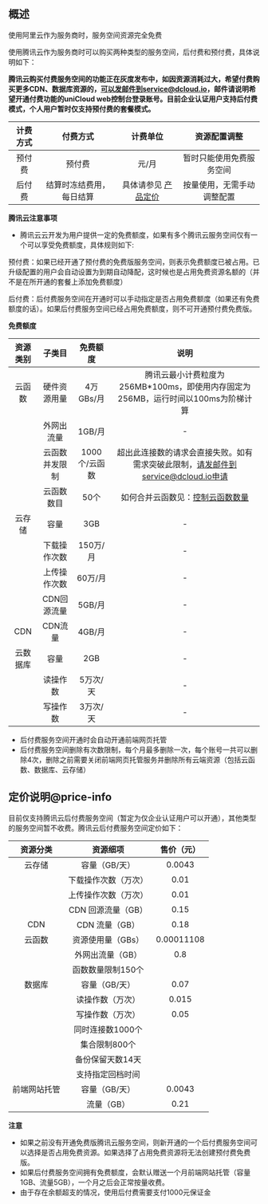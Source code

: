 ## 概述

使用阿里云作为服务商时，服务空间资源完全免费

使用腾讯云作为服务商时可以购买两种类型的服务空间，后付费和预付费，具体说明如下：

**腾讯云购买付费服务空间的功能正在灰度发布中，如因资源消耗过大，希望付费购买更多CDN、数据库资源的，可以发邮件到service@dcloud.io，邮件请说明希望开通付费功能的uniCloud web控制台登录账号。目前企业认证用户支持后付费模式，个人用户暂时仅支持预付费的套餐模式。**

|计费方式	|付费方式									|计费单位																								|资源配置调整								|
|:-:			|:-:											|:-:																										|:-:												|
|预付费		|预付费										|元/月																									|暂时只能使用免费服务空间		|
|后付费		|结算时冻结费用，每日结算	|具体请参见 [产品定价](uniCloud/price?id=price-info)	|按量使用，无需手动调整配置	|

**腾讯云注意事项**

- 腾讯云云开发为用户提供一定的免费额度，如果有多个腾讯云服务空间仅有一个可以享受免费额度，具体规则如下:

预付费：如果已经开通了预付费的免费版服务空间，则表示免费额度已被占用。已升级配置的用户会自动设置为到期自动降配，这时候也是占用免费资源名额的（并不是在所开通的套餐上添加免费额度）

后付费：后付费服务空间在开通时可以手动指定是否占用免费额度（如果还有免费额度的话）。如果后付费服务空间已经占用免费额度，则不可开通预付费免费版。

**免费额度**

|资源类别	|子类目					|免费额度					|说明																																							|
|:-:			|:-:						|:-:					|:-:																																							|
|云函数		|硬件资源用量		|4万GBs/月		|腾讯云最小计费粒度为256MB*100ms，即使用内存固定为256MB，运行时间以100ms为阶梯计算|
|					|外网出流量			|1GB/月				|-																																								|
|					|云函数并发限制	|1000个/云函数|超出此连接数的请求会直接失败。如有需求突破此限制，请发邮件到service@dcloud.io申请|
|					|云函数数目			|50个					|如何合并云函数见：[控制云函数数量](uniCloud/faq?id=merge-functions)																													|
|云存储		|容量						|3GB					|-																																								|
|					|下载操作次数		|150万/月			|-																																								|
|					|上传操作次数		|60万/月			|-																																								|
|					|CDN回源流量		|5GB/月				|-																																								|
|CDN			|CDN流量				|4GB/月				|-																																								|
|云数据库	|容量						|2GB					|-																																								|
|					|读操作数				|5万次/天			|-																																								|
|					|写操作数				|3万次/天			|-																																								|

- 后付费服务空间开通时会自动开通前端网页托管
- 后付费服务空间删除有次数限制，每个月最多删除一次，每个账号一共可以删除4次，删除之前需要关闭前端网页托管服务并删除所有云端资源（包括云函数、数据库、云存储）

## 定价说明@price-info

目前仅支持腾讯云后付费服务空间（暂定为仅企业认证用户可以开通），其他类型的服务空间暂不收费。腾讯云后付费服务空间定价如下：

|资源分类			|资源细项							|售价（元）	|
|:-:					|:-:									|:-:				|
|云存储				|容量（GB/天）				|0.0043			|
|							|下载操作次数（万次）	|0.01				|
|							|上传操作次数（万次）	|0.01				|
|							|CDN 回源流量（GB）		|0.15				|
|CDN					|CDN 流量（GB）				|0.18				|
|云函数				|资源使用量（GBs）		|0.00011108	|
|							|外网出流量（GB）			|0.8				|
|							|函数数量限制150个		|						|
|数据库				|容量（GB/天）				|0.07				|
|							|读操作数（万次）			|0.015			|
|							|写操作数（万次）			|0.05				|
|							|同时连接数1000个			|						|
|							|集合限制800个				|						|
|							|备份保留天数14天			|						|
|							|支持指定回档时间			|						|
|前端网站托管	|容量（GB/天）				|0.0043			|
|							|流量（GB）						|0.21				|

**注意**

- 如果之前没有开通免费版腾讯云服务空间，则新开通的一个后付费服务空间可以选择是否占用免费资源。如果选择了占用免费资源将无法创建预付费免费版。
- 如果后付费服务空间拥有免费额度，会默认赠送一个月前端网站托管（容量1GB、流量5GB），一个月之后会正常按量收费。
- 由于存在余额超支的情况，使用后付费需要支付1000元保证金
